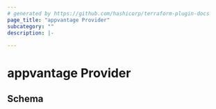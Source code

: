 ```yaml
---
# generated by https://github.com/hashicorp/terraform-plugin-docs
page_title: "appvantage Provider"
subcategory: ""
description: |-
  
---
```


# appvantage Provider





<!-- schema generated by tfplugindocs -->
## Schema
